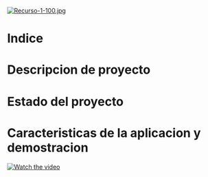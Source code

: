 

[![Recurso-1-100.jpg](https://i.postimg.cc/CK3Vv23x/Recurso-1-100.jpg)](https://postimg.cc/sB48xTfk)

# Indice

# Descripcion de proyecto

# Estado del proyecto

# Caracteristicas de la aplicacion y demostracion 

[![Watch the video](https://img.youtube.com/vi/-Inqi32kA10/maxresdefault.jpg)](https://youtu.be/-Inqi32kA10)


